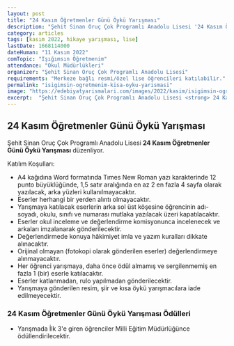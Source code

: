 ```yaml
---
layout: post
title: "24 Kasım Öğretmenler Günü Öykü Yarışması"
description: "Şehit Sinan Oruç Çok Programlı Anadolu Lisesi '24 Kasım Öğretmenler Günü Öykü Yarışması' düzenliyor."
category: articles
tags: [kasım 2022, hikaye yarışması, lise]
lastDate: 1668114000
dateHuman: "11 Kasım 2022"
comTopic: "Işığımsın Öğretmenim"
attendance: "Okul Müdürlükleri"
organizer: "Şehit Sinan Oruç Çok Programlı Anadolu Lisesi"
requirements: "Merkeze bağlı resmi/özel lise öğrencileri katılabilir."
permalink: "isigimsin-ogretmenim-kisa-oyku-yarismasi"
image: "https://edebiyatyarismalari.com/images/2022/kasim/isigimsin-ogretmenim-kisa-oyku-yarismasi.jpg"
excerpt:  "Şehit Sinan Oruç Çok Programlı Anadolu Lisesi <strong> 24 Kasım Öğretmenler Günü Öykü Yarışması </strong> düzenliyor."
---
```


## 24 Kasım Öğretmenler Günü Öykü Yarışması
Şehit Sinan Oruç Çok Programlı Anadolu Lisesi **24 Kasım Öğretmenler Günü Öykü Yarışması** düzenliyor.  

Katılım Koşulları:
- A4 kağıdına Word formatında Tımes New Roman yazı karakterinde 12 punto büyüklüğünde, 1,5 satır aralığında en az 2 en fazla 4 sayfa olarak yazılacak, arka yüzleri kullanılmayacaktır.
- Eserler herhangi bir yerden alıntı olmayacaktır.
- Yarışmaya katılacak eserlerin arka sol üst köşesine öğrencinin adı-soyadı, okulu, sınıfı ve numarası mutlaka yazılacak üzeri kapatılacaktır.
- Eserler okul inceleme ve değerlendirme komisyonunca incelenecek ve arkaları imzalanarak gönderilecektir.
- Değerlendirmede konuya hâkimiyet imla ve yazım kuralları dikkate alınacaktır.
- Orijinal olmayan (fotokopi olarak gönderilen eserler) değerlendirmeye alınmayacaktır.
- Her öğrenci yarışmaya, daha önce ödül almamış ve sergilenmemiş en fazla 1 (bir) eserle katılacaktır. 
- Eserler katlanmadan, rulo yapılmadan gönderilecektir.
- Yarışmaya gönderilen resim, şiir ve kısa öykü yarışmacılara iade edilmeyecektir.


### 24 Kasım Öğretmenler Günü Öykü Yarışması Ödülleri
- Yarışmada İlk 3'e giren öğrenciler Milli Eğitim Müdürlüğünce ödüllendirilecektir.